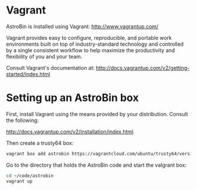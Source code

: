 # Vagrant

AstroBin is installed using Vagrant: http://www.vagrantup.com/

Vagrant provides easy to configure, reproducible, and portable work
environments built on top of industry-standard technology and controlled by a
single consistent workflow to help maximize the productivity and flexibility of
you and your team.

Consult Vagrant's documentation at:
http://docs.vagrantup.com/v2/getting-started/index.html


# Setting up an AstroBin box


First, install Vagrant using the means provided by your distribution. Consult the following:

http://docs.vagrantup.com/v2/installation/index.html

Then create a trusty64 box:

```bash
vagrant box add astrobin https://vagrantcloud.com/ubuntu/trusty64/version/1/provider/virtualbox.box
```

Go to the directory that holds the AstroBin code and start the valgrant box:

```bash
cd ~/code/astrobin
vagrant up
```

